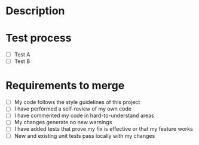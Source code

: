 # Description
<!--
Please include a summary of the change and which issue is fixed. Please also include relevant motivation and context. List any dependencies that are required for this change.
-->

# Test process
<!--
Please describe the tests that you ran to verify your changes. Provide instructions so we can reproduce. Please also list any relevant details for your test configuration.
-->

- [ ] Test A
- [ ] Test B

# Requirements to merge
<!--
Ensure your pull request meets all the requirements for merging. Place an `x` in each box to indicate that your pull request meets that requirement.
-->
- [ ] My code follows the style guidelines of this project
- [ ] I have performed a self-review of my own code
- [ ] I have commented my code in hard-to-understand areas
- [ ] My changes generate no new warnings
- [ ] I have added tests that prove my fix is effective or that my feature works
- [ ] New and existing unit tests pass locally with my changes
